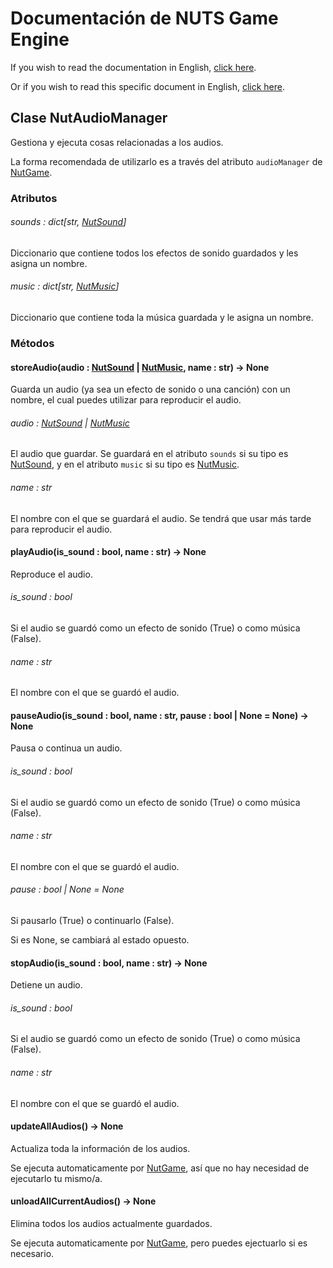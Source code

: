 # Documentación de NUTS Game Engine

If you wish to read the documentation in English, [click here](/DOCUMENTATION/INDEX.md).

Or if you wish to read this specific document in English, [click here](/DOCUMENTATION/FILES/NUTAUDIOMANAGER.md).

## Clase NutAudioManager

Gestiona y ejecuta cosas relacionadas a los audios.

La forma recomendada de utilizarlo es a través del atributo `audioManager` de [NutGame](/DOCUMENTATION_Ñ/FILES/NUTGAME.md).

### Atributos

###### sounds : dict[str, [NutSound](/DOCUMENTATION_Ñ/FILES/NUTSOUND.md)]

Diccionario que contiene todos los efectos de sonido guardados y les asigna un nombre.

###### music : dict[str, [NutMusic](/DOCUMENTATION_Ñ/FILES/NUTMUSIC.md)]

Diccionario que contiene toda la música guardada y le asigna un nombre.

### Métodos

#### storeAudio(audio : [NutSound](/DOCUMENTATION_Ñ/FILES/NUTSOUND.md) | [NutMusic](/DOCUMENTATION_Ñ/FILES/NUTMUSIC.md), name : str) -> None

Guarda un audio (ya sea un efecto de sonido o una canción) con un nombre, el cual puedes utilizar para reproducir el audio.

###### audio : [NutSound](/DOCUMENTATION_Ñ/FILES/NUTSOUND.md) | [NutMusic](/DOCUMENTATION_Ñ/FILES/NUTMUSIC.md)

El audio que guardar. Se guardará en el atributo `sounds` si su tipo es [NutSound](/DOCUMENTATION_Ñ/FILES/NUTSOUND.md), y en el atributo `music` si su tipo es [NutMusic](/DOCUMENTATION_Ñ/FILES/NUTMUSIC.md).

###### name : str

El nombre con el que se guardará el audio. Se tendrá que usar más tarde para reproducir el audio.

#### playAudio(is_sound : bool, name : str) -> None

Reproduce el audio.

###### is_sound : bool

Si el audio se guardó como un efecto de sonido (True) o como música (False).

###### name : str

El nombre con el que se guardó el audio.

#### pauseAudio(is_sound : bool, name : str, pause : bool | None = None) -> None

Pausa o continua un audio.

###### is_sound : bool

Si el audio se guardó como un efecto de sonido (True) o como música (False).

###### name : str

El nombre con el que se guardó el audio.

###### pause : bool | None = None

Si pausarlo (True) o continuarlo (False).

Si es None, se cambiará al estado opuesto.

#### stopAudio(is_sound : bool, name : str) -> None

Detiene un audio.

###### is_sound : bool

Si el audio se guardó como un efecto de sonido (True) o como música (False).

###### name : str

El nombre con el que se guardó el audio.

#### updateAllAudios() -> None

Actualiza toda la información de los audios.

Se ejecuta automaticamente por [NutGame](/DOCUMENTATION_Ñ/FILES/NUTGAME.md), así que no hay necesidad de ejecutarlo tu mismo/a.

#### unloadAllCurrentAudios() -> None

Elimina todos los audios actualmente guardados.

Se ejecuta automaticamente por [NutGame](/DOCUMENTATION_Ñ/FILES/NUTGAME.md), pero puedes ejectuarlo si es necesario.
